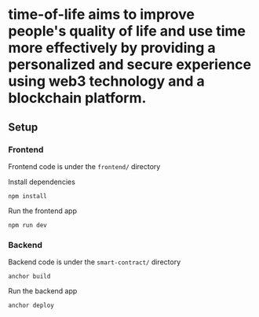 #  time-of-life aims to improve people's quality of life and use time more effectively by providing a personalized and secure experience using web3 technology and a blockchain platform. 
## Setup

### Frontend

Frontend code is under the `frontend/` directory

Install dependencies

```
npm install
```

Run the frontend app

```
npm run dev
```

### Backend

Backend code is under the `smart-contract/` directory

```
anchor build
```

Run the backend app

```
anchor deploy
```
